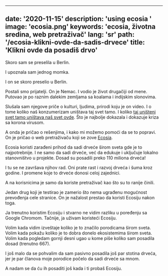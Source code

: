 ---
date: '2020-11-15'
description: 'using ecosia '
image: 'ecosia.png'
keywords: 'ecosia, životna sredina, web pretraživač'
lang: 'sr'
path: '/ecosia-klikni-ovde-da-sadis-drvece'
title: 'Klikni ovde da posadiš drvo'
------
Skoro sam se preselila u Berlin.

I upoznala sam jednog momka.

I on se skoro preselio u Berlin.

Postali smo prijatelji. On je Nemac. I vodio je život drugačiji od mene. Putovao je po raznim dalekim zemljama sa koalama i indijskim slonovima.

Slušala sam njegove priče o kulturi, ljudima, prirodi koju je on video. I o tome koliko naš konzumerizam uništava taj svet tamo. I koliko <a href="https://www.theguardian.com/world/2020/mar/25/coronavirus-nature-is-sending-us-a-message-says-un-environment-chief" rel="noopener noreferrer" target="_blank">taj uništeni svet tamo uništava naš svet ovde</a>. Što je najbolje dokazala i dokazuje kriza sa korona virusom.

A onda je pričao o rešenjima, i kako mi možemo pomoći da se to popravi. On je pričao o web pretraživaču koji se zove <a href="https://www.ecosia.org/?c=en" rel="noopener noreferrer" target="_blank">Ecosia</a>.

Ecosia koristi zarađeni prihod da sadi drveće širom sveta gde je to najpotrebnije. I ne samo da sadi drveće, već da edukuje i uključuje lokalno stanovništvo u projekte. Dosad su posadili preko 110 miliona drveća!

I tu se ne završava njihov rad. Oni prate rast i razvoj drveća i šuma kroz godine. I promene koje to drveće donosi celoj zajednici.

A na korisnicima je samo da koriste pretraživač kao što su to ranije činili.

Jedan drug koji je testirao je zamerio što nema ugrađenu mogućnost prevođenja cele stranice. On je nažalost prestao da koristi Ecosiju nakon toga.

Ja trenutno koristim Ecosiju i stvarno ne vidim razliku u poređenju sa Google Chromom. Tačnije, ja uživam koristeći Ecosiju.

Volim kada vidim izveštaje koliko je to značilo porodicama širom sveta. Volim kada pokažu koliko je to dobra donelo ekosistemima širom sveta. Volim kada pogledam gornji desni ugao u kome piše koliko sam posadila dosad (trenutno 667).

I još malo da se pohvalim da sam pasivno posadila još par stotina drveća, jer je par članova moje porodice počelo da sadi drveće sa mnom.

A nadam se da ću ih posaditi još kada i ti probaš Ecosiju.
